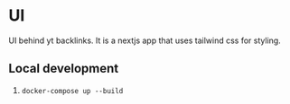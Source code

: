 # UI

UI behind yt backlinks. It is a nextjs app that uses tailwind css for styling.

## Local development

1. `docker-compose up --build`
